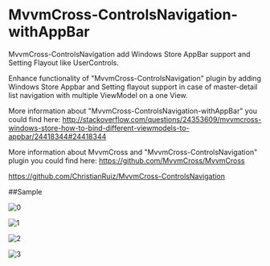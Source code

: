 MvvmCross-ControlsNavigation-withAppBar
=======================================

MvvmCross-ControlsNavigation add Windows Store AppBar support and Setting Flayout like UserControls.

Enhance functionality of "MvvmCross-ControlsNavigation" plugin by adding Windows Store Appbar and Setting flayout support in case of master-detail list navigation with multiple ViewModel on a one View.

More information about "MvvmCross-ControlsNavigation-withAppBar" you could find here:
http://stackoverflow.com/questions/24353609/mvvmcross-windows-store-how-to-bind-different-viewmodels-to-appbar/24418344#24418344

More information about MvvmCross and "MvvmCross-ControlsNavigation" plugin you could find here:
https://github.com/MvvmCross/MvvmCross

https://github.com/ChristianRuiz/MvvmCross-ControlsNavigation


##Sample

![0](https://db.tt/S82TIpZn)

![1](https://db.tt/QJEUW1tN)

![2](https://db.tt/ZlqfTlOx)

![3](https://db.tt/x0W9bAU2)
